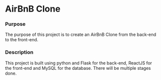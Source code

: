# AirBnB Clone

### Purpose

The purpose of this project is to create an AirBnB Clone from the back-end to the front-end.

### Description

This project is built using python and Flask for the back-end, ReactJS for the front-end and MySQL for the database. There will be multiple stages done.